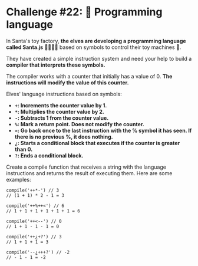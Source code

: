 # Challenge #22: 🚂 Programming language

In Santa's toy factory, **the elves are developing a programming language called Santa.js** 👨‍💻👩‍💻 based on symbols to control their toy machines 🚂.

They have created a simple instruction system and need your help to build a **compiler that interprets these symbols.**

The compiler works with a counter that initially has a value of 0. **The instructions will modify the value of this counter.**

Elves' language instructions based on symbols:

- **`+`: Increments the counter value by 1.**
- **`*`: Multiplies the counter value by 2.**
- **`-`: Subtracts 1 from the counter value.**
- **`%`: Mark a return point. Does not modify the counter.**
- **`<`: Go back once to the last instruction with the % symbol it has seen. If there is no previous %, it does nothing.**
- **`¿`: Starts a conditional block that executes if the counter is greater than 0.**
- **`?`: Ends a conditional block.**

Create a compile function that receives a string with the language instructions and returns the result of executing them. Here are some examples:

```
compile('++*-') // 3
// (1 + 1) * 2 - 1 = 3

compile('++%++<') // 6
// 1 + 1 + 1 + 1 + 1 + 1 = 6

compile('++<--') // 0
// 1 + 1 - 1 - 1 = 0

compile('++¿+?') // 3
// 1 + 1 + 1 = 3

compile('--¿+++?') // -2
// - 1 - 1 = -2
```
